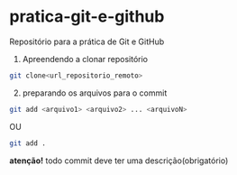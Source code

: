 # pratica-git-e-github
Repositório para a prática de Git e GitHub

1. Apreendendo a clonar repositório

```bash
git clone<url_repositorio_remoto> 
```

2. preparando os arquivos para o commit

```bash 
git add <arquivo1> <arquivo2> ... <arquivoN>
```

OU 
```bash 
git add . 
```

**atenção!** todo commit deve ter uma descrição(obrigatório)
